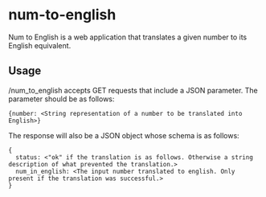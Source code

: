 # num-to-english #
Num to English is a web application that translates a given number to its English equivalent. 

## Usage ##
/num_to_english accepts GET requests that include a JSON parameter. The parameter should be as follows:

```{number: <String representation of a number to be translated into English>}```
 
The response will also be a JSON object whose schema is as follows:
```
{
  status: <"ok" if the translation is as follows. Otherwise a string description of what prevented the translation.>
  num_in_english: <The input number translated to english. Only present if the translation was successful.>
}
```
